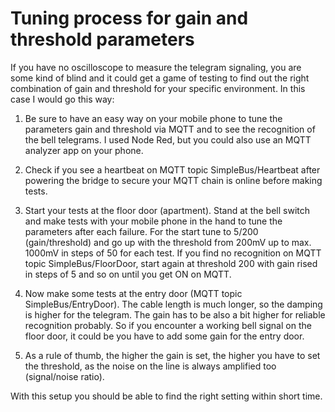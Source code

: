 # Tuning process for gain and threshold parameters

If you have no oscilloscope to measure the telegram signaling, you are some kind of blind and it could get a game of testing to find out the right combination of gain and threshold for your specific environment. In this case I would go this way:

1. Be sure to have an easy way on your mobile phone to tune the parameters gain and threshold via MQTT and to see the recognition of the bell telegrams. I used Node Red, but you could also use an MQTT analyzer app on your phone.

2. Check if you see a heartbeat on MQTT topic SimpleBus/Heartbeat after powering the bridge to secure your MQTT chain is online before making tests.

3. Start your tests at the floor door (apartment). Stand at the bell switch and make tests with your mobile phone in the hand to tune the parameters after each failure. For the start tune to 5/200 (gain/threshold) and go up with the threshold from 200mV up to max. 1000mV in steps of 50 for each test. If you find no recognition on MQTT topic SimpleBus/FloorDoor, start again at threshold 200 with gain rised in steps of 5 and so on until you get ON on MQTT.

4. Now make some tests at the entry door (MQTT topic SimpleBus/EntryDoor). The cable length is much longer, so the damping is higher for the telegram. The gain has to be also a bit higher for reliable recognition probably. So if you encounter a working bell signal on the floor door, it could be you have to add some gain for the entry door.

5. As a rule of thumb, the higher the gain is set, the higher you have to set the threshold, as the noise on the line is always amplified too (signal/noise ratio).

With this setup you should be able to find the right setting within short time.
